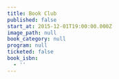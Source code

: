 ```yaml
---
title: Book Club
published: false
start_at: 2015-12-01T19:00:00.000Z
image_path: null
book_category: null
program: null
ticketed: false
book_isbn:
  - ''
---
```

